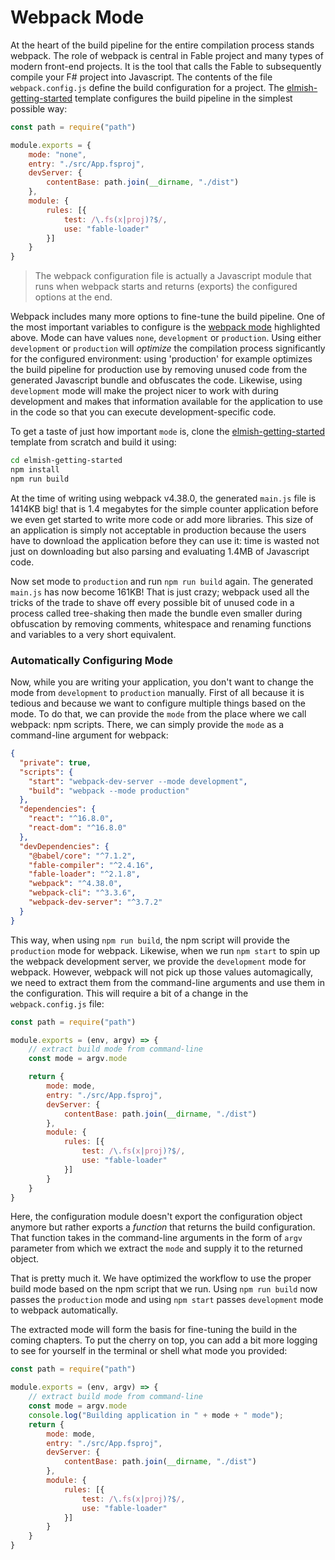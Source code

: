 # Webpack Mode

At the heart of the build pipeline for the entire compilation process stands webpack. The role of webpack is central in Fable project and many types of modern front-end projects. It is the tool that calls the Fable to subsequently compile your F# project into Javascript. The contents of the file `webpack.config.js` define the build configuration for a project. The [elmish-getting-started](https://github.com/Zaid-Ajaj/elmish-getting-started) template configures the build pipeline in the simplest possible way:
```js {highlight: [4]}
const path = require("path")

module.exports = {
    mode: "none",
    entry: "./src/App.fsproj",
    devServer: {
        contentBase: path.join(__dirname, "./dist")
    },
    module: {
        rules: [{
            test: /\.fs(x|proj)?$/,
            use: "fable-loader"
        }]
    }
}
```

> The webpack configuration file is actually a Javascript module that runs when webpack starts and returns (exports) the configured options at the end.

Webpack includes many more options to fine-tune the build pipeline. One of the most important variables to configure is the [webpack mode](https://webpack.js.org/configuration/mode/) highlighted above. Mode can have values `none`, `development` or `production`. Using either `development` or `production` will *optimize* the compilation process significantly for the configured environment: using 'production' for example optimizes the build pipeline for production use by removing unused code from the generated Javascript bundle and obfuscates the code. Likewise, using `development` mode will make the project nicer to work with during development and makes that information available for the application to use in the code so that you can execute development-specific code.

To get a taste of just how important `mode` is, clone the [elmish-getting-started](https://github.com/Zaid-Ajaj/elmish-getting-started) template from scratch and build it using:
```bash
cd elmish-getting-started
npm install
npm run build
```
At the time of writing using webpack v4.38.0, the generated `main.js` file is 1414KB big! that is 1.4 megabytes for the simple counter application before we even get started to write more code or add more libraries. This size of an application is simply not acceptable in production because the users have to download the application before they can use it: time is wasted not just on downloading but also parsing and evaluating 1.4MB of Javascript code.

Now set mode to `production` and run `npm run build` again. The generated `main.js` has now become 161KB! That is just crazy; webpack used all the tricks of the trade to shave off every possible bit of unused code in a process called tree-shaking then made the bundle even smaller during obfuscation by removing comments, whitespace and renaming functions and variables to a very short equivalent.

### Automatically Configuring Mode

Now, while you are writing your application, you don't want to change the mode from `development` to `production` manually. First of all because it is tedious and because we want to configure multiple things based on the mode. To do that, we can provide the `mode` from the place where we call webpack: npm scripts. There, we can simply provide the `mode` as a command-line argument for webpack:
```json {highlight: [4, 5]}
{
  "private": true,
  "scripts": {
    "start": "webpack-dev-server --mode development",
    "build": "webpack --mode production"
  },
  "dependencies": {
    "react": "^16.8.0",
    "react-dom": "^16.8.0"
  },
  "devDependencies": {
    "@babel/core": "^7.1.2",
    "fable-compiler": "^2.4.16",
    "fable-loader": "^2.1.8",
    "webpack": "^4.38.0",
    "webpack-cli": "^3.3.6",
    "webpack-dev-server": "^3.7.2"
  }
}
```
This way, when using `npm run build`, the npm script will provide the `production` mode for webpack. Likewise, when we run `npm start` to spin up the webpack development server, we provide the `development` mode for webpack. However, webpack will not pick up those values automagically, we need to extract them from the command-line arguments and use them in the configuration. This will require a bit of a change in the `webpack.config.js` file:
```js {highlight: [3, 5, 8]}
const path = require("path")

module.exports = (env, argv) => {
    // extract build mode from command-line
    const mode = argv.mode

    return {
        mode: mode,
        entry: "./src/App.fsproj",
        devServer: {
            contentBase: path.join(__dirname, "./dist")
        },
        module: {
            rules: [{
                test: /\.fs(x|proj)?$/,
                use: "fable-loader"
            }]
        }
    }
}
```
Here, the configuration module doesn't export the configuration object anymore but rather exports a *function* that returns the build configuration. That function takes in the command-line arguments in the form of `argv` parameter from which we extract the `mode` and supply it to the returned object.

That is pretty much it. We have optimized the workflow to use the proper build mode based on the npm script that we run. Using `npm run build` now passes the `production` mode and using `npm start` passes `development` mode to webpack automatically.

The extracted mode will form the basis for fine-tuning the build in the coming chapters. To put the cherry on top, you can add a bit more logging to see for yourself in the terminal or shell what mode you provided:
```js {highlight: [6]}
const path = require("path")

module.exports = (env, argv) => {
    // extract build mode from command-line
    const mode = argv.mode
    console.log("Building application in " + mode + " mode");
    return {
        mode: mode,
        entry: "./src/App.fsproj",
        devServer: {
            contentBase: path.join(__dirname, "./dist")
        },
        module: {
            rules: [{
                test: /\.fs(x|proj)?$/,
                use: "fable-loader"
            }]
        }
    }
}
```
